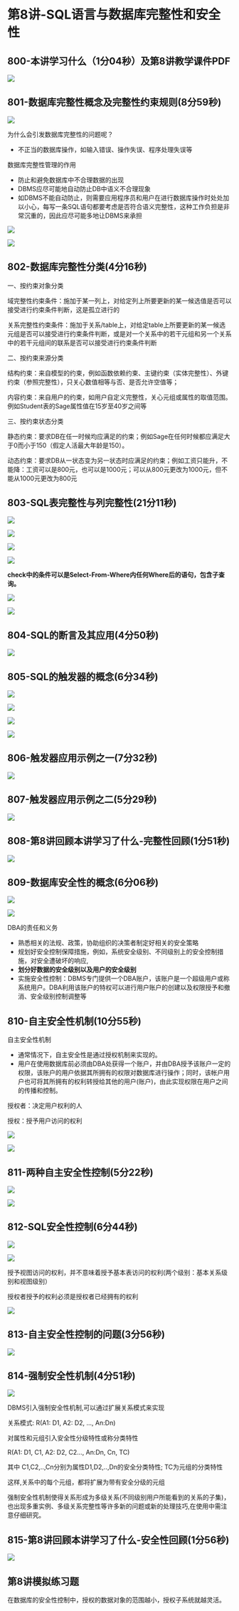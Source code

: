 # 第8讲-SQL语言与数据库完整性和安全性  



## 800-本讲学习什么（1分04秒）及第8讲教学课件PDF  

![](https://cdn.jsdelivr.net/gh/Rosefinch-Midsummer/MyImagesHost02/img/20240326143516.png)

## 801-数据库完整性概念及完整性约束规则(8分59秒)  

![](https://cdn.jsdelivr.net/gh/Rosefinch-Midsummer/MyImagesHost02/img/20240326143552.png)

为什么会引发数据库完整性的问题呢？

- 不正当的数据库操作，如输入错误、操作失误、程序处理失误等

数据库完整性管理的作用

- 防止和避免数据库中不合理数据的出现
- DBMS应尽可能地自动防止DB中语义不合理现象
- 如DBMS不能自动防止，则需要应用程序员和用户在进行数据库操作时处处加以小心，每写一条SQL语句都要考虑是否符合语义完整性，这种工作负担是非常沉重的，因此应尽可能多地让DBMS来承担

![](https://cdn.jsdelivr.net/gh/Rosefinch-Midsummer/MyImagesHost02/img/20240326143842.png)

![](https://cdn.jsdelivr.net/gh/Rosefinch-Midsummer/MyImagesHost02/img/20240326143905.png)


## 802-数据库完整性分类(4分16秒)  

一、按约束对象分类

域完整性约束条件：施加于某一列上，对给定列上所要更新的某一候选值是否可以接受进行约束条件判断，这是孤立进行的

关系完整性约束条件：施加于关系/table上，对给定table上所要更新的某一候选元组是否可以接受进行约束条件判断，或是对一个关系中的若干元组和另一个关系中的若干元组间的联系是否可以接受进行约束条件判断

二、按约束来源分类

结构约束：来自模型的约束，例如函数依赖约束、主键约束（实体完整性）、外键约束（参照完整性），只关心数值相等与否、是否允许空值等；

内容约束：来自用户的约束，如用户自定义完整性，关心元组或属性的取值范围。例如Student表的Sage属性值在15岁至40岁之间等

三、按约束状态分类

静态约束：要求DB在任一时候均应满足的约束；例如Sage在任何时候都应满足大于0而小于150（假定人活最大年龄是150）。

动态约束：要求DB从一状态变为另一状态时应满足的约束；例如工资只能升，不能降：工资可以是800元，也可以是1000元；可以从800元更改为1000元，但不能从1000元更改为800元

## 803-SQL表完整性与列完整性(21分11秒)  

![](https://cdn.jsdelivr.net/gh/Rosefinch-Midsummer/MyImagesHost02/img/20240326144513.png)

![](https://cdn.jsdelivr.net/gh/Rosefinch-Midsummer/MyImagesHost02/img/20240326144533.png)

![](https://cdn.jsdelivr.net/gh/Rosefinch-Midsummer/MyImagesHost02/img/20240326144601.png)

![](https://cdn.jsdelivr.net/gh/Rosefinch-Midsummer/MyImagesHost02/img/20240326144628.png)

**check中的条件可以是Select-From-Where内任何Where后的语句，包含子查询。**

![](https://cdn.jsdelivr.net/gh/Rosefinch-Midsummer/MyImagesHost02/img/20240326144802.png)

![](https://cdn.jsdelivr.net/gh/Rosefinch-Midsummer/MyImagesHost02/img/20240326144833.png)
## 804-SQL的断言及其应用(4分50秒)  

![](https://cdn.jsdelivr.net/gh/Rosefinch-Midsummer/MyImagesHost02/img/20240326144854.png)

## 805-SQL的触发器的概念(6分34秒)  

![](https://cdn.jsdelivr.net/gh/Rosefinch-Midsummer/MyImagesHost02/img/20240326152429.png)

![](https://cdn.jsdelivr.net/gh/Rosefinch-Midsummer/MyImagesHost02/img/20240326152501.png)

![](https://cdn.jsdelivr.net/gh/Rosefinch-Midsummer/MyImagesHost02/img/20240326152521.png)

![](https://cdn.jsdelivr.net/gh/Rosefinch-Midsummer/MyImagesHost02/img/20240326152545.png)


## 806-触发器应用示例之一(7分32秒)  

![](https://cdn.jsdelivr.net/gh/Rosefinch-Midsummer/MyImagesHost02/img/20240326152613.png)


## 807-触发器应用示例之二(5分29秒)  

![](https://cdn.jsdelivr.net/gh/Rosefinch-Midsummer/MyImagesHost02/img/20240326152652.png)

## 808-第8讲回顾本讲学习了什么-完整性回顾(1分51秒)  

![](https://cdn.jsdelivr.net/gh/Rosefinch-Midsummer/MyImagesHost02/img/20240326152711.png)

## 809-数据库安全性的概念(6分06秒)  

![](https://cdn.jsdelivr.net/gh/Rosefinch-Midsummer/MyImagesHost02/img/20240326220018.png)

![](https://cdn.jsdelivr.net/gh/Rosefinch-Midsummer/MyImagesHost02/img/20240326220055.png)

DBA的责任和义务
- 熟悉相关的法规、政策，协助组织的决策者制定好相关的安全策略
- 规划好安全控制保障措施，例如，系统安全级别、不同级别上的安全控制措施，对安全遭破坏的响应,
- **划分好数据的安全级别以及用户的安全级别**
- 实施安全性控制：DBMS专门提供一个DBA账户，该账户是一个超级用户或称系统用户。DBA利用该账户的特权可以进行用户账户的创建以及权限授予和撤消、安全级别控制调整等

## 810-自主安全性机制(10分55秒)  

自主安全性机制

- 通常情况下，自主安全性是通过授权机制来实现的。
- 用户在使用数据库前必须由DBA处获得一个账户，并由DBA授予该账户一定的权限，该账户的用户依据其所拥有的权限对数据库进行操作；同时，该帐户用户也可将其所拥有的权利转授给其他的用户(账户)，由此实现权限在用户之间的传播和控制。

授权者：决定用户权利的人

授权：授予用户访问的权利

![](https://cdn.jsdelivr.net/gh/Rosefinch-Midsummer/MyImagesHost02/img/20240326220425.png)

![](https://cdn.jsdelivr.net/gh/Rosefinch-Midsummer/MyImagesHost02/img/20240326220456.png)

## 811-两种自主安全性控制(5分22秒)  

![](https://cdn.jsdelivr.net/gh/Rosefinch-Midsummer/MyImagesHost02/img/20240326220527.png)

![](https://cdn.jsdelivr.net/gh/Rosefinch-Midsummer/MyImagesHost02/img/20240326220550.png)



## 812-SQL安全性控制(6分44秒)  

![](https://cdn.jsdelivr.net/gh/Rosefinch-Midsummer/MyImagesHost02/img/20240326220618.png)

![](https://cdn.jsdelivr.net/gh/Rosefinch-Midsummer/MyImagesHost02/img/20240326220702.png)

授予视图访问的权利，并不意味着授予基本表访问的权利(两个级别：基本关系级别和视图级别）

授权者授予的权利必须是授权者已经拥有的权利

![](https://cdn.jsdelivr.net/gh/Rosefinch-Midsummer/MyImagesHost02/img/20240326220804.png)

## 813-自主安全性控制的问题(3分56秒)  

![](https://cdn.jsdelivr.net/gh/Rosefinch-Midsummer/MyImagesHost02/img/20240326220832.png)

## 814-强制安全性机制(4分51秒)  

![](https://cdn.jsdelivr.net/gh/Rosefinch-Midsummer/MyImagesHost02/img/20240326220900.png)

DBMS引入强制安全性机制,可以通过扩展关系模式来实现

关系模式: R(A1: D1, A2: D2, ..., An:Dn)

对属性和元组引入安全性分级特性或称分类特性

R(A1: D1, C1, A2: D2, C2..., An:Dn, Cn, TC)

其中 C1,C2,..,Cn分别为属性D1,D2,..,Dn的安全分类特性; TC为元组的分类特性

这样,关系中的每个元组，都将扩展为带有安全分级的元组

强制安全性机制使得关系形成为多级关系(不同级别用户所能看到的关系的子集)，也出现多重实例、多级关系完整性等许多新的问题或新的处理技巧,在使用中需注意仔细研究。
## 815-第8讲回顾本讲学习了什么-安全性回顾(1分56秒)  

![](https://cdn.jsdelivr.net/gh/Rosefinch-Midsummer/MyImagesHost02/img/20240326220942.png)

## 第8讲模拟练习题  

在数据库的安全性控制中，授权的数据对象的范围越小，授权子系统就越灵活。